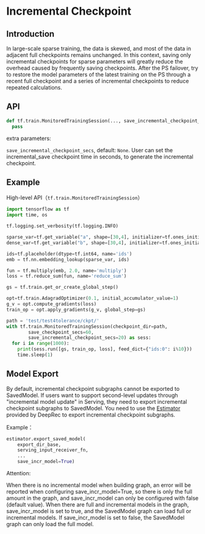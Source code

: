 # Incremental Checkpoint

## Introduction

In large-scale sparse training, the data is skewed, and most of the data in adjacent full checkpoints remains unchanged. In this context, saving only incremental checkpoints for sparse parameters will greatly reduce the overhead caused by frequently saving checkpoints. After the PS failover, try to restore the model parameters of the latest training on the PS through a recent full checkpoint and a series of incremental checkpoints to reduce repeated calculations.

## API

```python
def tf.train.MonitoredTrainingSession(..., save_incremental_checkpoint_secs=None, ...):
  pass
```
extra parameters:

`save_incremental_checkpoint_secs`, default: `None`.
User can set the incremental_save checkpoint time in seconds, to generate the incremental checkpoint.

## Example
High-level API（`tf.train.MonitoredTrainingSession`）
```python
import tensorflow as tf
import time, os

tf.logging.set_verbosity(tf.logging.INFO)

sparse_var=tf.get_variable("a", shape=[30,4], initializer=tf.ones_initializer(tf.float32),partitioner=tf.fixed_size_partitioner(num_shards=4))
dense_var=tf.get_variable("b", shape=[30,4], initializer=tf.ones_initializer(tf.float32),partitioner=tf.fixed_size_partitioner(num_shards=4))

ids=tf.placeholder(dtype=tf.int64, name='ids')
emb = tf.nn.embedding_lookup(sparse_var, ids)

fun = tf.multiply(emb, 2.0, name='multiply')
loss = tf.reduce_sum(fun, name='reduce_sum')

gs = tf.train.get_or_create_global_step()

opt=tf.train.AdagradOptimizer(0.1, initial_accumulator_value=1)
g_v = opt.compute_gradients(loss)
train_op = opt.apply_gradients(g_v, global_step=gs)

path = 'test/test4tolerance/ckpt/'
with tf.train.MonitoredTrainingSession(checkpoint_dir=path,
        save_checkpoint_secs=60,
        save_incremental_checkpoint_secs=20) as sess:
  for i in range(1000):
    print(sess.run([gs, train_op, loss], feed_dict={"ids:0": i%10}))
    time.sleep(1)
```

## Model Export

By default, incremental checkpoint subgraphs cannot be exported to SavedModel. If users want to support second-level updates through "incremental model update" in Serving, they need to export incremental checkpoint subgraphs to SavedModel. You need to use the [Estimator](https://github.com/AlibabaPAI/estimator) provided by DeepRec to export incremental checkpoint subgraphs.

Example：
```python
estimator.export_saved_model(
    export_dir_base,
    serving_input_receiver_fn,
    ... 
    save_incr_model=True)
```

Attention:

When there is no incremental model when building graph, an error will be reported when configuring save_incr_model=True, so there is only the full amount in the graph, and save_incr_model can only be configured with false (default value). When there are full and incremental models in the graph, save_incr_model is set to true, and the SavedModel graph can load full or incremental models. If save_incr_model is set to false, the SavedModel graph can only load the full model.
